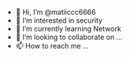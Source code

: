 - 👋 Hi, I’m @matiiccc6666
- 👀 I’m interested in security
- 🌱 I’m currently learning Network
- 💞️ I’m looking to collaborate on ...
- 📫 How to reach me ...

<!---
matiiccc6666/matiiccc6666 is a ✨ special ✨ repository because its `README.md` (this file) appears on your GitHub profile.
You can click the Preview link to take a look at your changes.
--->
